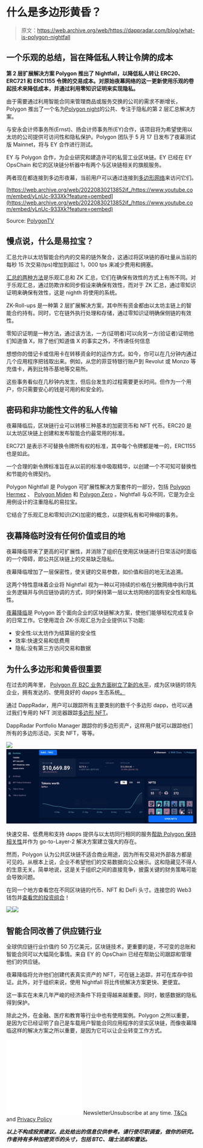 # 什么是多边形黄昏？

> 原文：<https://web.archive.org/web/https://dappradar.com/blog/what-is-polygon-nightfall>

## 一个乐观的总结，旨在降低私人转让令牌的成本

**第 2 层扩展解决方案 Polygon 推出了 Nightfall，以降低私人转让 ERC20、ERC721 和 ERC1155 令牌的交易成本。对原始夜幕网络的这一更新使用乐观的卷起技术来降低成本，并通过利用零知识证明来实现隐私。**

由于需要通过利用智能合同来管理商品或服务交换的公司的需求不断增长，Polygon 推出了一个名为[Polygon night](https://web.archive.org/web/20220830213852/https://docs.polygon-nightfall.technology/Nightfall/introduction/introduction/)的公共、专注于隐私的第 2 层汇总解决方案。

与安永会计师事务所(Ernst)、扬会计师事务所(EY)合作，该项目将为希望使用以太坊的公司提供可访问性和隐私保护。Polygon 团队于 5 月 17 日发布了夜幕测试版 Mainnet，将与 EY 合作进行测试。

EY 与 Polygon 合作，为企业研究和建造许可的私营工业区块链。EY 已经在 EY OpsChain 和它的区块链分析器中有两个与区块链相关的旗舰服务。

两者现在都连接到多边形夜幕，当前用户可以通过连接到[多边形网络](https://web.archive.org/web/20220830213852/https://dappradar.com/rankings/protocol/polygon)来访问它们。

[https://web.archive.org/web/20220830213852if_/https://www.youtube.com/embed/yLnUc-933Xk?feature=oembed](https://web.archive.org/web/20220830213852if_/https://www.youtube.com/embed/yLnUc-933Xk?feature=oembed)

Source: [PolygonTV](https://web.archive.org/web/20220830213852/https://www.youtube.com/c/PolygonTV)

## 慢点说，什么是易拉宝？

汇总允许以太坊智能合约内的交易的链外聚合，这通过将区块链的吞吐量从当前的每秒 15 次交易(tps)增加到超过 1，000 tps 来减少费用和拥塞。

[汇总的两种方法](https://web.archive.org/web/20220830213852/https://dappradar.com/blog/ethereum-rollups-a-simple-explanation)是乐观汇总和 ZK 汇总，它们在确保有效性的方式上有所不同。对于乐观汇总，通过防欺诈和同步假设来确保有效性，而对于 ZK 汇总，通过零知识证明来确保有效性，这是 nighth 将使用的系统。

ZK-Roll-ups 是一种第 2 层扩展解决方案，其中所有资金都由以太坊主链上的智能合约持有。同时，它在链外执行处理和存储，通过零知识证明确保侧链的有效性。

零知识证明是一种方法，通过该方法，一方(证明者)可以向另一方(验证者)证明他们知道值 X，除了他们知道值 X 的事实之外，不传递任何信息

想想你的借记卡或信用卡在转移资金时的运作方式。如今，你可以在几分钟内通过几个应用程序把钱取出来。例如，从您的菲亚特银行账户到 Revolut 或 Monzo 等充值卡，再到比特币基地等交易所。

这些事务看似在几秒钟内发生，但后台发生的过程需要更长时间。但作为一个用户，你只需要安心的钱是可用的和安全的。

## 密码和非功能性文件的私人传输

夜幕降临后，区块链行业可以转移三种基本的加密货币和 NFT 代币。ERC20 是以太坊区块链上创建和发布智能合约最常用的标准。

ERC721 是表示不可替换令牌所有权的标准，其中每个令牌都是唯一的，ERC1155 也是如此。

一个合理的新令牌标准旨在从以前的标准中吸取精华，以创建一个不可知可替换性和节能的令牌契约。

Polygon Nightfall 是 Polygon 可扩展性解决方案套件的一部分，包括 [Polygon Hermez](https://web.archive.org/web/20220830213852/https://polygon.technology/solutions/polygon-hermez/) 、 [Polygon Miden](https://web.archive.org/web/20220830213852/https://polygon.technology/solutions/polygon-miden/) 和 [Polygon Zero](https://web.archive.org/web/20220830213852/https://polygon.technology/solutions/polygon-zero/) 。Nightfall 与众不同，它是为企业用例设计的注重隐私的易拉宝。

它结合了乐观汇总和零知识(ZK)加密的概念，以提供私有和可伸缩的事务。

## 夜幕降临时没有任何价值或目的地

夜幕降临带来了更高的可扩展性，并消除了组织在使用区块链进行日常活动时面临的一个障碍，即公共区块链上的交易缺乏隐私。

夜幕降临增加了一层保密性，使关键的交易参数，如价值和目的地无法追溯。

这两个特性意味着企业将 Nightfall 视为一种以可持续的价格在分散网络中执行其业务逻辑并与供应链协调的方式，同时保持第一层以太坊网络的固有安全性和隐私性。

[夜幕降临](https://web.archive.org/web/20220830213852/https://blog.polygon.technology/introducing-polygon-nightfall-mainnet-decentralized-private-transactions-for-enterprise/?utm_source=Twitter-Main+&utm_medium=Tweet+&utm_campaign=Tier-1-Announcement+)是 Polygon 首个面向企业的区块链解决方案，使他们能够轻松完成复杂的日常工作。它使用混合 ZK-乐观汇总为企业提供以下功能:

*   安全性:以太坊作为结算层的安全性
*   效率:快速交易和低费用
*   隐私:没有第三方访问交易和数据

## 为什么多边形和黄昏很重要

在过去的两年里， [Polygon 在 B2C 业务方面树立了新的水平](/web/20220830213852/https://dappradar.com/blog/gaming-on-polygon-sees-strong-april-as-battle-for-market-share-intensifies/)，成为区块链的领先企业，拥有发达的、使用良好的 dapps 生态系统[。](https://web.archive.org/web/20220830213852/https://dappradar.com/rankings/protocol/polygon)

通过 DappRadar，用户可以跟踪所有主要类别的数千个多边形 dapp，也可以通过我们专用的 NFT 浏览器跟踪[多边形 NFT](https://web.archive.org/web/20220830213852/https://dappradar.com/nft/protocol/polygon)。

DappRadar Portfolio Manager 跟踪你的多边形资产，这样用户就可以跟踪他们所有的多边形活动，买卖 NFT，等等。

![](img/5f963ec50dbe12324cd39e9ba85d10b8.png)![](img/4096c7e3aa0017107b24a7a6c502ac29.png)

快速交易、低费用和支持 dapps 提供与以太坊同行相同的服务[帮助 Polygon 保持相关性](/web/20220830213852/https://dappradar.com/blog/gaming-on-polygon-sees-strong-april-as-battle-for-market-share-intensifies/)并作为 go-to-Layer-2 解决方案建立强大的存在。

然而，Polygon 认为公共区块链不适合商业用途，因为所有交易对外部各方都是可见的。从根本上说，企业不希望他们的交易数据向公众展示。这和隐藏见不得人的生意无关。简单地说，这是关于组织之间的直接竞争，披露关键的财务策略可能会导致问题。

在同一个地方查看您在不同区块链的代币、NFT 和 DeFi 头寸。连接您的 Web3 钱包并[查看您的投资组合](https://web.archive.org/web/20220830213852/https://dappradar.com/hub/wallet)！

[](https://web.archive.org/web/20220830213852/https://dappradar.com/hub/wallet)[![](img/ebf3736e7daaf59b158d5065be9e5476.png)<picture>![](img/feb93d33c41c01232c44d0c675bf6756.png)</picture>](https://web.archive.org/web/20220830213852/https://dappradar.com/hub/wallet)

## 智能合同改善了供应链行业

全球供应链行业价值约 50 万亿美元，区块链技术，更重要的是，不可变的总账和智能合同可以大幅简化事情。来自 EY 的 OpsChain 已经在帮助公司跟踪和管理他们的供应链。

夜幕降临将允许他们创建代表真实资产的 NFT，可在链上追踪，并可在库存中验证。此外，对于组织来说，使用 Nightfall 将比传统解决方案更快、更便宜。

这一事实在未来几年严峻的经济条件下将变得越来越重要。同时，敏感数据的隐私得到保护。

除此之外，在金融、医疗和教育等行业中也有使用案例。Polygon 之所以重要，是因为它已经证明了自己是车载用户智能合同应用程序的坚实区块链，而像夜幕降临这样的解决方案之所以重要，是因为它可以让企业转变工作方式。

![](img/6d5a4a2d609c56e1a5771717e54ba759.png) NewsletterUnsubscribe at any time. [T&Cs](https://web.archive.org/web/20220830213852/https://dappradar.com/terms) and [Privacy Policy](https://web.archive.org/web/20220830213852/https://dappradar.com/privacy-policy)

***以上不构成投资建议。此处给出的信息仅供参考。请行使尽职调查，做你的研究。作者持有多种加密货币的头寸，包括 BTC、瑞士法郎和雷达。***
